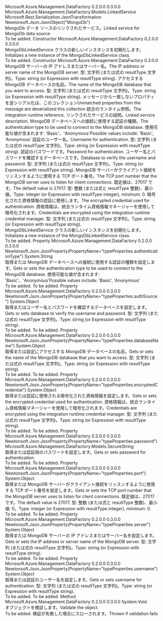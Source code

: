 <Type Name="MongoDbLinkedService" FullName="Microsoft.Azure.Management.DataFactory.Models.MongoDbLinkedService">
  <TypeSignature Language="C#" Value="public class MongoDbLinkedService : Microsoft.Azure.Management.DataFactory.Models.LinkedService" />
  <TypeSignature Language="ILAsm" Value=".class public auto ansi beforefieldinit MongoDbLinkedService extends Microsoft.Azure.Management.DataFactory.Models.LinkedService" />
  <TypeSignature Language="DocId" Value="T:Microsoft.Azure.Management.DataFactory.Models.MongoDbLinkedService" />
  <TypeSignature Language="VB.NET" Value="Public Class MongoDbLinkedService&#xA;Inherits LinkedService" />
  <TypeSignature Language="F#" Value="type MongoDbLinkedService = class&#xA;    inherit LinkedService" />
  <AssemblyInfo>
    <AssemblyName>Microsoft.Azure.Management.DataFactory</AssemblyName>
    <AssemblyVersion>0.2.0.0</AssemblyVersion>
    <AssemblyVersion>0.3.0.0</AssemblyVersion>
  </AssemblyInfo>
  <Base>
    <BaseTypeName>Microsoft.Azure.Management.DataFactory.Models.LinkedService</BaseTypeName>
  </Base>
  <Interfaces />
  <Attributes>
    <Attribute>
      <AttributeName>Microsoft.Rest.Serialization.JsonTransformation</AttributeName>
    </Attribute>
    <Attribute>
      <AttributeName>Newtonsoft.Json.JsonObject("MongoDb")</AttributeName>
    </Attribute>
  </Attributes>
  <Docs>
    <summary>
            <span data-ttu-id="6eff1-101">MongoDb データ ソースのリンクされたサービス。</span><span class="sxs-lookup"><span data-stu-id="6eff1-101">Linked service for MongoDb data source.</span></span>
            </summary>
    <remarks>To be added.</remarks>
  </Docs>
  <Members>
    <Member MemberName=".ctor">
      <MemberSignature Language="C#" Value="public MongoDbLinkedService ();" />
      <MemberSignature Language="ILAsm" Value=".method public hidebysig specialname rtspecialname instance void .ctor() cil managed" />
      <MemberSignature Language="DocId" Value="M:Microsoft.Azure.Management.DataFactory.Models.MongoDbLinkedService.#ctor" />
      <MemberSignature Language="VB.NET" Value="Public Sub New ()" />
      <MemberType>Constructor</MemberType>
      <AssemblyInfo>
        <AssemblyName>Microsoft.Azure.Management.DataFactory</AssemblyName>
        <AssemblyVersion>0.2.0.0</AssemblyVersion>
        <AssemblyVersion>0.3.0.0</AssemblyVersion>
      </AssemblyInfo>
      <Parameters />
      <Docs>
        <summary>
            <span data-ttu-id="6eff1-102">MongoDbLinkedService クラスの新しいインスタンスを初期化します。</span><span class="sxs-lookup"><span data-stu-id="6eff1-102">Initializes a new instance of the MongoDbLinkedService class.</span></span>
            </summary>
        <remarks>To be added.</remarks>
      </Docs>
    </Member>
    <Member MemberName=".ctor">
      <MemberSignature Language="C#" Value="public MongoDbLinkedService (object server, object databaseName, System.Collections.Generic.IDictionary&lt;string,object&gt; additionalProperties = null, Microsoft.Azure.Management.DataFactory.Models.IntegrationRuntimeReference connectVia = null, string description = null, string authenticationType = null, object username = null, Microsoft.Azure.Management.DataFactory.Models.SecureString password = null, object authSource = null, object port = null, object encryptedCredential = null);" />
      <MemberSignature Language="ILAsm" Value=".method public hidebysig specialname rtspecialname instance void .ctor(object server, object databaseName, class System.Collections.Generic.IDictionary`2&lt;string, object&gt; additionalProperties, class Microsoft.Azure.Management.DataFactory.Models.IntegrationRuntimeReference connectVia, string description, string authenticationType, object username, class Microsoft.Azure.Management.DataFactory.Models.SecureString password, object authSource, object port, object encryptedCredential) cil managed" />
      <MemberSignature Language="DocId" Value="M:Microsoft.Azure.Management.DataFactory.Models.MongoDbLinkedService.#ctor(System.Object,System.Object,System.Collections.Generic.IDictionary{System.String,System.Object},Microsoft.Azure.Management.DataFactory.Models.IntegrationRuntimeReference,System.String,System.String,System.Object,Microsoft.Azure.Management.DataFactory.Models.SecureString,System.Object,System.Object,System.Object)" />
      <MemberSignature Language="VB.NET" Value="Public Sub New (server As Object, databaseName As Object, Optional additionalProperties As IDictionary(Of String, Object) = null, Optional connectVia As IntegrationRuntimeReference = null, Optional description As String = null, Optional authenticationType As String = null, Optional username As Object = null, Optional password As SecureString = null, Optional authSource As Object = null, Optional port As Object = null, Optional encryptedCredential As Object = null)" />
      <MemberSignature Language="F#" Value="new Microsoft.Azure.Management.DataFactory.Models.MongoDbLinkedService : obj * obj * System.Collections.Generic.IDictionary&lt;string, obj&gt; * Microsoft.Azure.Management.DataFactory.Models.IntegrationRuntimeReference * string * string * obj * Microsoft.Azure.Management.DataFactory.Models.SecureString * obj * obj * obj -&gt; Microsoft.Azure.Management.DataFactory.Models.MongoDbLinkedService" Usage="new Microsoft.Azure.Management.DataFactory.Models.MongoDbLinkedService (server, databaseName, additionalProperties, connectVia, description, authenticationType, username, password, authSource, port, encryptedCredential)" />
      <MemberType>Constructor</MemberType>
      <AssemblyInfo>
        <AssemblyName>Microsoft.Azure.Management.DataFactory</AssemblyName>
        <AssemblyVersion>0.3.0.0</AssemblyVersion>
      </AssemblyInfo>
      <Parameters>
        <Parameter Name="server" Type="System.Object" />
        <Parameter Name="databaseName" Type="System.Object" />
        <Parameter Name="additionalProperties" Type="System.Collections.Generic.IDictionary&lt;System.String,System.Object&gt;" />
        <Parameter Name="connectVia" Type="Microsoft.Azure.Management.DataFactory.Models.IntegrationRuntimeReference" />
        <Parameter Name="description" Type="System.String" />
        <Parameter Name="authenticationType" Type="System.String" />
        <Parameter Name="username" Type="System.Object" />
        <Parameter Name="password" Type="Microsoft.Azure.Management.DataFactory.Models.SecureString" />
        <Parameter Name="authSource" Type="System.Object" />
        <Parameter Name="port" Type="System.Object" />
        <Parameter Name="encryptedCredential" Type="System.Object" />
      </Parameters>
      <Docs>
        <param name="server"><span data-ttu-id="6eff1-103">MongoDB サーバーの IP アドレスまたはサーバー名。</span><span class="sxs-lookup"><span data-stu-id="6eff1-103">The IP address or server name of the MongoDB server.</span></span> <span data-ttu-id="6eff1-104">型: 文字列 (または式の resultType 文字列)。</span><span class="sxs-lookup"><span data-stu-id="6eff1-104">Type: string (or Expression with resultType string).</span></span></param>
        <param name="databaseName"><span data-ttu-id="6eff1-105">アクセスする MongoDB データベースの名前。</span><span class="sxs-lookup"><span data-stu-id="6eff1-105">The name of the MongoDB database that you want to access.</span></span> <span data-ttu-id="6eff1-106">型: 文字列 (または式の resultType 文字列)。</span><span class="sxs-lookup"><span data-stu-id="6eff1-106">Type: string (or Expression with resultType string).</span></span></param>
        <param name="additionalProperties"><span data-ttu-id="6eff1-107">メッセージから一致しないプロパティを逆シリアル化は、このコレクション</span><span class="sxs-lookup"><span data-stu-id="6eff1-107">Unmatched properties from the message are deserialized this collection</span></span></param>
        <param name="connectVia"><span data-ttu-id="6eff1-108">統合のランタイム参照。</span><span class="sxs-lookup"><span data-stu-id="6eff1-108">The integration runtime reference.</span></span></param>
        <param name="description"><span data-ttu-id="6eff1-109">リンクされたサービスの説明。</span><span class="sxs-lookup"><span data-stu-id="6eff1-109">Linked service description.</span></span></param>
        <param name="authenticationType"><span data-ttu-id="6eff1-110">MongoDB データベースへの接続に使用する認証の種類。</span><span class="sxs-lookup"><span data-stu-id="6eff1-110">The authentication type to be used to connect to the MongoDB database.</span></span> <span data-ttu-id="6eff1-111">使用可能な値が含まれます: 'Basic'、'Anonymous'</span><span class="sxs-lookup"><span data-stu-id="6eff1-111">Possible values include: 'Basic', 'Anonymous'</span></span></param>
        <param name="username"><span data-ttu-id="6eff1-112">認証のユーザー名。</span><span class="sxs-lookup"><span data-stu-id="6eff1-112">Username for authentication.</span></span> <span data-ttu-id="6eff1-113">型: 文字列 (または式の resultType 文字列)。</span><span class="sxs-lookup"><span data-stu-id="6eff1-113">Type: string (or Expression with resultType string).</span></span></param>
        <param name="password"><span data-ttu-id="6eff1-114">認証のパスワードです。</span><span class="sxs-lookup"><span data-stu-id="6eff1-114">Password for authentication.</span></span></param>
        <param name="authSource"><span data-ttu-id="6eff1-115">ユーザー名とパスワードを確認するデータベースです。</span><span class="sxs-lookup"><span data-stu-id="6eff1-115">Database to verify the username and password.</span></span> <span data-ttu-id="6eff1-116">型: 文字列 (または式の resultType 文字列)。</span><span class="sxs-lookup"><span data-stu-id="6eff1-116">Type: string (or Expression with resultType string).</span></span></param>
        <param name="port"><span data-ttu-id="6eff1-117">MongoDB サーバーがクライアント接続をリッスンするように使用する TCP ポート番号。</span><span class="sxs-lookup"><span data-stu-id="6eff1-117">The TCP port number that the MongoDB server uses to listen for client connections.</span></span> <span data-ttu-id="6eff1-118">既定値は、27017 です。</span><span class="sxs-lookup"><span data-stu-id="6eff1-118">The default value is 27017.</span></span> <span data-ttu-id="6eff1-119">型: 整数 (または式と resultType 整数)、最小値。</span><span class="sxs-lookup"><span data-stu-id="6eff1-119">Type: integer (or Expression with resultType integer), minimum:</span></span>
            0.</param>
        <param name="encryptedCredential"><span data-ttu-id="6eff1-120">暗号化された資格情報の認証に使用します。</span><span class="sxs-lookup"><span data-stu-id="6eff1-120">The encrypted credential used for authentication.</span></span> <span data-ttu-id="6eff1-121">資格情報は、統合ランタイム資格情報マネージャーを使用して暗号化されます。</span><span class="sxs-lookup"><span data-stu-id="6eff1-121">Credentials are encrypted using the integration runtime credential manager.</span></span> <span data-ttu-id="6eff1-122">型: 文字列 (または式の resultType 文字列)。</span><span class="sxs-lookup"><span data-stu-id="6eff1-122">Type: string (or Expression with resultType string).</span></span></param>
        <summary>
            <span data-ttu-id="6eff1-123">MongoDbLinkedService クラスの新しいインスタンスを初期化します。</span><span class="sxs-lookup"><span data-stu-id="6eff1-123">Initializes a new instance of the MongoDbLinkedService class.</span></span>
            </summary>
        <remarks>To be added.</remarks>
      </Docs>
    </Member>
    <Member MemberName="AuthenticationType">
      <MemberSignature Language="C#" Value="public string AuthenticationType { get; set; }" />
      <MemberSignature Language="ILAsm" Value=".property instance string AuthenticationType" />
      <MemberSignature Language="DocId" Value="P:Microsoft.Azure.Management.DataFactory.Models.MongoDbLinkedService.AuthenticationType" />
      <MemberSignature Language="VB.NET" Value="Public Property AuthenticationType As String" />
      <MemberSignature Language="F#" Value="member this.AuthenticationType : string with get, set" Usage="Microsoft.Azure.Management.DataFactory.Models.MongoDbLinkedService.AuthenticationType" />
      <MemberType>Property</MemberType>
      <AssemblyInfo>
        <AssemblyName>Microsoft.Azure.Management.DataFactory</AssemblyName>
        <AssemblyVersion>0.2.0.0</AssemblyVersion>
        <AssemblyVersion>0.3.0.0</AssemblyVersion>
      </AssemblyInfo>
      <Attributes>
        <Attribute>
          <AttributeName>Newtonsoft.Json.JsonProperty(PropertyName="typeProperties.authenticationType")</AttributeName>
        </Attribute>
      </Attributes>
      <ReturnValue>
        <ReturnType>System.String</ReturnType>
      </ReturnValue>
      <Docs>
        <summary>
            <span data-ttu-id="6eff1-124">取得または MongoDB データベースへの接続に使用する認証の種類を設定します。</span><span class="sxs-lookup"><span data-stu-id="6eff1-124">Gets or sets the authentication type to be used to connect to the MongoDB database.</span></span> <span data-ttu-id="6eff1-125">使用可能な値が含まれます: 'Basic'、'Anonymous'</span><span class="sxs-lookup"><span data-stu-id="6eff1-125">Possible values include: 'Basic', 'Anonymous'</span></span>
            </summary>
        <value>To be added.</value>
        <remarks>To be added.</remarks>
      </Docs>
    </Member>
    <Member MemberName="AuthSource">
      <MemberSignature Language="C#" Value="public object AuthSource { get; set; }" />
      <MemberSignature Language="ILAsm" Value=".property instance object AuthSource" />
      <MemberSignature Language="DocId" Value="P:Microsoft.Azure.Management.DataFactory.Models.MongoDbLinkedService.AuthSource" />
      <MemberSignature Language="VB.NET" Value="Public Property AuthSource As Object" />
      <MemberSignature Language="F#" Value="member this.AuthSource : obj with get, set" Usage="Microsoft.Azure.Management.DataFactory.Models.MongoDbLinkedService.AuthSource" />
      <MemberType>Property</MemberType>
      <AssemblyInfo>
        <AssemblyName>Microsoft.Azure.Management.DataFactory</AssemblyName>
        <AssemblyVersion>0.2.0.0</AssemblyVersion>
        <AssemblyVersion>0.3.0.0</AssemblyVersion>
      </AssemblyInfo>
      <Attributes>
        <Attribute>
          <AttributeName>Newtonsoft.Json.JsonProperty(PropertyName="typeProperties.authSource")</AttributeName>
        </Attribute>
      </Attributes>
      <ReturnValue>
        <ReturnType>System.Object</ReturnType>
      </ReturnValue>
      <Docs>
        <summary>
            <span data-ttu-id="6eff1-126">取得またはユーザー名とパスワードを確認するデータベースを設定します。</span><span class="sxs-lookup"><span data-stu-id="6eff1-126">Gets or sets database to verify the username and password.</span></span> <span data-ttu-id="6eff1-127">型: 文字列 (または式の resultType 文字列)。</span><span class="sxs-lookup"><span data-stu-id="6eff1-127">Type: string (or Expression with resultType string).</span></span>
            </summary>
        <value>To be added.</value>
        <remarks>To be added.</remarks>
      </Docs>
    </Member>
    <Member MemberName="DatabaseName">
      <MemberSignature Language="C#" Value="public object DatabaseName { get; set; }" />
      <MemberSignature Language="ILAsm" Value=".property instance object DatabaseName" />
      <MemberSignature Language="DocId" Value="P:Microsoft.Azure.Management.DataFactory.Models.MongoDbLinkedService.DatabaseName" />
      <MemberSignature Language="VB.NET" Value="Public Property DatabaseName As Object" />
      <MemberSignature Language="F#" Value="member this.DatabaseName : obj with get, set" Usage="Microsoft.Azure.Management.DataFactory.Models.MongoDbLinkedService.DatabaseName" />
      <MemberType>Property</MemberType>
      <AssemblyInfo>
        <AssemblyName>Microsoft.Azure.Management.DataFactory</AssemblyName>
        <AssemblyVersion>0.2.0.0</AssemblyVersion>
        <AssemblyVersion>0.3.0.0</AssemblyVersion>
      </AssemblyInfo>
      <Attributes>
        <Attribute>
          <AttributeName>Newtonsoft.Json.JsonProperty(PropertyName="typeProperties.databaseName")</AttributeName>
        </Attribute>
      </Attributes>
      <ReturnValue>
        <ReturnType>System.Object</ReturnType>
      </ReturnValue>
      <Docs>
        <summary>
            <span data-ttu-id="6eff1-128">取得または設定にアクセスする MongoDB データベースの名前。</span><span class="sxs-lookup"><span data-stu-id="6eff1-128">Gets or sets the name of the MongoDB database that you want to access.</span></span> <span data-ttu-id="6eff1-129">型: 文字列 (または式の resultType 文字列)。</span><span class="sxs-lookup"><span data-stu-id="6eff1-129">Type: string (or Expression with resultType string).</span></span>
            </summary>
        <value>To be added.</value>
        <remarks>To be added.</remarks>
      </Docs>
    </Member>
    <Member MemberName="EncryptedCredential">
      <MemberSignature Language="C#" Value="public object EncryptedCredential { get; set; }" />
      <MemberSignature Language="ILAsm" Value=".property instance object EncryptedCredential" />
      <MemberSignature Language="DocId" Value="P:Microsoft.Azure.Management.DataFactory.Models.MongoDbLinkedService.EncryptedCredential" />
      <MemberSignature Language="VB.NET" Value="Public Property EncryptedCredential As Object" />
      <MemberSignature Language="F#" Value="member this.EncryptedCredential : obj with get, set" Usage="Microsoft.Azure.Management.DataFactory.Models.MongoDbLinkedService.EncryptedCredential" />
      <MemberType>Property</MemberType>
      <AssemblyInfo>
        <AssemblyName>Microsoft.Azure.Management.DataFactory</AssemblyName>
        <AssemblyVersion>0.2.0.0</AssemblyVersion>
        <AssemblyVersion>0.3.0.0</AssemblyVersion>
      </AssemblyInfo>
      <Attributes>
        <Attribute>
          <AttributeName>Newtonsoft.Json.JsonProperty(PropertyName="typeProperties.encryptedCredential")</AttributeName>
        </Attribute>
      </Attributes>
      <ReturnValue>
        <ReturnType>System.Object</ReturnType>
      </ReturnValue>
      <Docs>
        <summary>
            <span data-ttu-id="6eff1-130">取得または認証に使用される暗号化された資格情報を設定します。</span><span class="sxs-lookup"><span data-stu-id="6eff1-130">Gets or sets the encrypted credential used for authentication.</span></span>
            <span data-ttu-id="6eff1-131">資格情報は、統合ランタイム資格情報マネージャーを使用して暗号化されます。</span><span class="sxs-lookup"><span data-stu-id="6eff1-131">Credentials are encrypted using the integration runtime credential manager.</span></span> <span data-ttu-id="6eff1-132">型: 文字列 (または式の resultType 文字列)。</span><span class="sxs-lookup"><span data-stu-id="6eff1-132">Type: string (or Expression with resultType string).</span></span>
            </summary>
        <value>To be added.</value>
        <remarks>To be added.</remarks>
      </Docs>
    </Member>
    <Member MemberName="Password">
      <MemberSignature Language="C#" Value="public Microsoft.Azure.Management.DataFactory.Models.SecureString Password { get; set; }" />
      <MemberSignature Language="ILAsm" Value=".property instance class Microsoft.Azure.Management.DataFactory.Models.SecureString Password" />
      <MemberSignature Language="DocId" Value="P:Microsoft.Azure.Management.DataFactory.Models.MongoDbLinkedService.Password" />
      <MemberSignature Language="VB.NET" Value="Public Property Password As SecureString" />
      <MemberSignature Language="F#" Value="member this.Password : Microsoft.Azure.Management.DataFactory.Models.SecureString with get, set" Usage="Microsoft.Azure.Management.DataFactory.Models.MongoDbLinkedService.Password" />
      <MemberType>Property</MemberType>
      <AssemblyInfo>
        <AssemblyName>Microsoft.Azure.Management.DataFactory</AssemblyName>
        <AssemblyVersion>0.2.0.0</AssemblyVersion>
        <AssemblyVersion>0.3.0.0</AssemblyVersion>
      </AssemblyInfo>
      <Attributes>
        <Attribute>
          <AttributeName>Newtonsoft.Json.JsonProperty(PropertyName="typeProperties.password")</AttributeName>
        </Attribute>
      </Attributes>
      <ReturnValue>
        <ReturnType>Microsoft.Azure.Management.DataFactory.Models.SecureString</ReturnType>
      </ReturnValue>
      <Docs>
        <summary>
            <span data-ttu-id="6eff1-133">取得または認証用のパスワードを設定します。</span><span class="sxs-lookup"><span data-stu-id="6eff1-133">Gets or sets password for authentication.</span></span>
            </summary>
        <value>To be added.</value>
        <remarks>To be added.</remarks>
      </Docs>
    </Member>
    <Member MemberName="Port">
      <MemberSignature Language="C#" Value="public object Port { get; set; }" />
      <MemberSignature Language="ILAsm" Value=".property instance object Port" />
      <MemberSignature Language="DocId" Value="P:Microsoft.Azure.Management.DataFactory.Models.MongoDbLinkedService.Port" />
      <MemberSignature Language="VB.NET" Value="Public Property Port As Object" />
      <MemberSignature Language="F#" Value="member this.Port : obj with get, set" Usage="Microsoft.Azure.Management.DataFactory.Models.MongoDbLinkedService.Port" />
      <MemberType>Property</MemberType>
      <AssemblyInfo>
        <AssemblyName>Microsoft.Azure.Management.DataFactory</AssemblyName>
        <AssemblyVersion>0.2.0.0</AssemblyVersion>
        <AssemblyVersion>0.3.0.0</AssemblyVersion>
      </AssemblyInfo>
      <Attributes>
        <Attribute>
          <AttributeName>Newtonsoft.Json.JsonProperty(PropertyName="typeProperties.port")</AttributeName>
        </Attribute>
      </Attributes>
      <ReturnValue>
        <ReturnType>System.Object</ReturnType>
      </ReturnValue>
      <Docs>
        <summary>
            <span data-ttu-id="6eff1-134">取得または MongoDB サーバーがクライアント接続をリッスンするように使用する TCP ポート番号を設定します。</span><span class="sxs-lookup"><span data-stu-id="6eff1-134">Gets or sets the TCP port number that the MongoDB server uses to listen for client connections.</span></span> <span data-ttu-id="6eff1-135">既定値は、27017 です。</span><span class="sxs-lookup"><span data-stu-id="6eff1-135">The default value is 27017.</span></span> <span data-ttu-id="6eff1-136">型: 整数 (または式と resultType 整数)、最小値: 0。</span><span class="sxs-lookup"><span data-stu-id="6eff1-136">Type: integer (or Expression with resultType integer), minimum: 0.</span></span>
            </summary>
        <value>To be added.</value>
        <remarks>To be added.</remarks>
      </Docs>
    </Member>
    <Member MemberName="Server">
      <MemberSignature Language="C#" Value="public object Server { get; set; }" />
      <MemberSignature Language="ILAsm" Value=".property instance object Server" />
      <MemberSignature Language="DocId" Value="P:Microsoft.Azure.Management.DataFactory.Models.MongoDbLinkedService.Server" />
      <MemberSignature Language="VB.NET" Value="Public Property Server As Object" />
      <MemberSignature Language="F#" Value="member this.Server : obj with get, set" Usage="Microsoft.Azure.Management.DataFactory.Models.MongoDbLinkedService.Server" />
      <MemberType>Property</MemberType>
      <AssemblyInfo>
        <AssemblyName>Microsoft.Azure.Management.DataFactory</AssemblyName>
        <AssemblyVersion>0.2.0.0</AssemblyVersion>
        <AssemblyVersion>0.3.0.0</AssemblyVersion>
      </AssemblyInfo>
      <Attributes>
        <Attribute>
          <AttributeName>Newtonsoft.Json.JsonProperty(PropertyName="typeProperties.server")</AttributeName>
        </Attribute>
      </Attributes>
      <ReturnValue>
        <ReturnType>System.Object</ReturnType>
      </ReturnValue>
      <Docs>
        <summary>
            <span data-ttu-id="6eff1-137">取得または MongoDB サーバーの IP アドレスまたはサーバー名を設定します。</span><span class="sxs-lookup"><span data-stu-id="6eff1-137">Gets or sets the IP address or server name of the MongoDB server.</span></span>
            <span data-ttu-id="6eff1-138">型: 文字列 (または式の resultType 文字列)。</span><span class="sxs-lookup"><span data-stu-id="6eff1-138">Type: string (or Expression with resultType string).</span></span>
            </summary>
        <value>To be added.</value>
        <remarks>To be added.</remarks>
      </Docs>
    </Member>
    <Member MemberName="Username">
      <MemberSignature Language="C#" Value="public object Username { get; set; }" />
      <MemberSignature Language="ILAsm" Value=".property instance object Username" />
      <MemberSignature Language="DocId" Value="P:Microsoft.Azure.Management.DataFactory.Models.MongoDbLinkedService.Username" />
      <MemberSignature Language="VB.NET" Value="Public Property Username As Object" />
      <MemberSignature Language="F#" Value="member this.Username : obj with get, set" Usage="Microsoft.Azure.Management.DataFactory.Models.MongoDbLinkedService.Username" />
      <MemberType>Property</MemberType>
      <AssemblyInfo>
        <AssemblyName>Microsoft.Azure.Management.DataFactory</AssemblyName>
        <AssemblyVersion>0.2.0.0</AssemblyVersion>
        <AssemblyVersion>0.3.0.0</AssemblyVersion>
      </AssemblyInfo>
      <Attributes>
        <Attribute>
          <AttributeName>Newtonsoft.Json.JsonProperty(PropertyName="typeProperties.username")</AttributeName>
        </Attribute>
      </Attributes>
      <ReturnValue>
        <ReturnType>System.Object</ReturnType>
      </ReturnValue>
      <Docs>
        <summary>
            <span data-ttu-id="6eff1-139">取得または認証のユーザー名を設定します。</span><span class="sxs-lookup"><span data-stu-id="6eff1-139">Gets or sets username for authentication.</span></span> <span data-ttu-id="6eff1-140">型: 文字列 (または式の resultType 文字列)。</span><span class="sxs-lookup"><span data-stu-id="6eff1-140">Type: string (or Expression with resultType string).</span></span>
            </summary>
        <value>To be added.</value>
        <remarks>To be added.</remarks>
      </Docs>
    </Member>
    <Member MemberName="Validate">
      <MemberSignature Language="C#" Value="public override void Validate ();" />
      <MemberSignature Language="ILAsm" Value=".method public hidebysig virtual instance void Validate() cil managed" />
      <MemberSignature Language="DocId" Value="M:Microsoft.Azure.Management.DataFactory.Models.MongoDbLinkedService.Validate" />
      <MemberSignature Language="VB.NET" Value="Public Overrides Sub Validate ()" />
      <MemberSignature Language="F#" Value="override this.Validate : unit -&gt; unit" Usage="mongoDbLinkedService.Validate " />
      <MemberType>Method</MemberType>
      <AssemblyInfo>
        <AssemblyName>Microsoft.Azure.Management.DataFactory</AssemblyName>
        <AssemblyVersion>0.2.0.0</AssemblyVersion>
        <AssemblyVersion>0.3.0.0</AssemblyVersion>
      </AssemblyInfo>
      <ReturnValue>
        <ReturnType>System.Void</ReturnType>
      </ReturnValue>
      <Parameters />
      <Docs>
        <summary>
            <span data-ttu-id="6eff1-141">オブジェクトを検証します。</span><span class="sxs-lookup"><span data-stu-id="6eff1-141">Validate the object.</span></span>
            </summary>
        <remarks>To be added.</remarks>
        <exception cref="T:Microsoft.Rest.ValidationException">
            <span data-ttu-id="6eff1-142">検証が失敗した場合にスローされます。</span><span class="sxs-lookup"><span data-stu-id="6eff1-142">Thrown if validation fails</span></span>
            </exception>
      </Docs>
    </Member>
  </Members>
</Type>